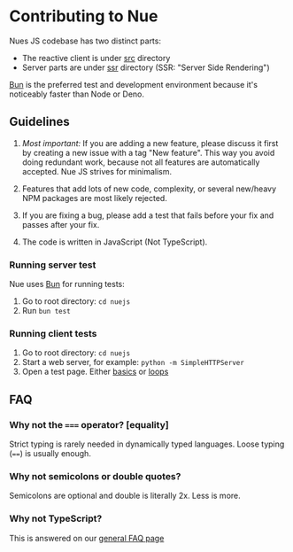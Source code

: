 

# Contributing to Nue
Nues JS codebase has two distinct parts:

* The reactive client is under [src](src) directory
* Server parts are under [ssr](ssr) directory (SSR: "Server Side Rendering")

[Bun](//bun.sh) is the preferred test and development environment because it's noticeably faster than Node or Deno.


## Guidelines

1. *Most important:* If you are adding a new feature, please discuss it first by creating a new issue with a tag "New feature". This way you avoid doing redundant work, because not all features are automatically accepted. Nue JS strives for minimalism.

2. Features that add lots of new code, complexity, or several new/heavy NPM packages are most likely rejected.

3. If you are fixing a bug, please add a test that fails before your fix and passes after your fix.

3. The code is written in JavaScript (Not TypeScript).


### Running server test
Nue uses [Bun](//bun.sh) for running tests:

1. Go to root directory: `cd nuejs`
2. Run `bun test`


### Running client tests

1. Go to root directory: `cd nuejs`
2. Start a web server, for example: `python -m SimpleHTTPServer`
2. Open a test page. Either [basics][basics] or [loops][loops]

[basics]: http://localhost:8000/test/client/basics.html
[loops]: http://localhost:8000/test/client/loops.html


## FAQ

### Why not the `===` operator? [equality]
Strict typing is rarely needed in dynamically typed languages. Loose typing (`==`) is usually enough.


### Why not semicolons or double quotes?
Semicolons are optional and double is literally 2x. Less is more.

### Why not TypeScript?
This is answered on our [general FAQ page](//nuejs.org/faq/#ts)


